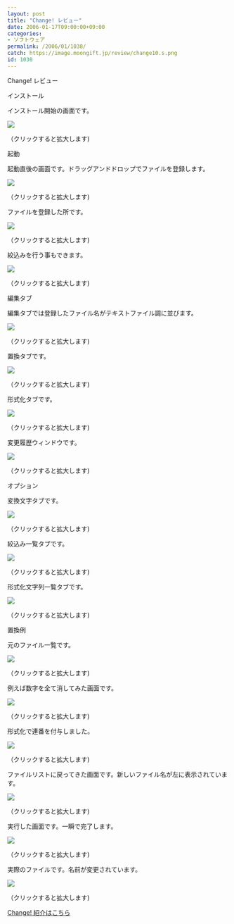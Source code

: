 ```yaml
---
layout: post
title: "Change! レビュー"
date: 2006-01-17T09:00:00+09:00
categories:
- ソフトウェア
permalink: /2006/01/1038/
catch: https://image.moongift.jp/review/change10.s.png
id: 1030
---
```

Change! レビュー  
<!--more-->

インストール

  

インストール開始の画面です。

  

[![](https://image.moongift.jp/review/change1.s.png)](https://image.moongift.jp/review/change1.png)  
  
（クリックすると拡大します)

  

起動

  

起動直後の画面です。ドラッグアンドドロップでファイルを登録します。

  

[![](https://image.moongift.jp/review/change2.s.png)](https://image.moongift.jp/review/change2.png)  
  
（クリックすると拡大します)

  

ファイルを登録した所です。

  

[![](https://image.moongift.jp/review/change3.s.png)](https://image.moongift.jp/review/change3.png)  
  
（クリックすると拡大します)

  

絞込みを行う事もできます。

  

[![](https://image.moongift.jp/review/change4.s.png)](https://image.moongift.jp/review/change4.png)  
  
（クリックすると拡大します)

  

編集タブ

  

編集タブでは登録したファイル名がテキストファイル調に並びます。

  

[![](https://image.moongift.jp/review/change5.s.png)](https://image.moongift.jp/review/change5.png)  
  
（クリックすると拡大します)

  

置換タブです。

  

[![](https://image.moongift.jp/review/change6.s.png)](https://image.moongift.jp/review/change6.png)  
  
（クリックすると拡大します)

  

形式化タブです。

  

[![](https://image.moongift.jp/review/change7.s.png)](https://image.moongift.jp/review/change7.png)  
  
（クリックすると拡大します)

  

変更履歴ウィンドウです。

  

[![](https://image.moongift.jp/review/change8.s.png)](https://image.moongift.jp/review/change8.png)  
  
（クリックすると拡大します)

  

オプション

  

変換文字タブです。

  

[![](https://image.moongift.jp/review/change10.s.png)](https://image.moongift.jp/review/change10.png)  
  
（クリックすると拡大します)

  

絞込み一覧タブです。

  

[![](https://image.moongift.jp/review/change11.s.png)](https://image.moongift.jp/review/change11.png)  
  
（クリックすると拡大します)

  

形式化文字列一覧タブです。

  

[![](https://image.moongift.jp/review/change12.s.png)](https://image.moongift.jp/review/change12.png)  
  
（クリックすると拡大します)

  

置換例

  

元のファイル一覧です。

  

[![](https://image.moongift.jp/review/change18.s.png)](https://image.moongift.jp/review/change18.png)  
  
（クリックすると拡大します)

  

例えば数字を全て消してみた画面です。

  

[![](https://image.moongift.jp/review/change13.s.png)](https://image.moongift.jp/review/change13.png)  
  
（クリックすると拡大します)

  

形式化で連番を付与しました。

  

[![](https://image.moongift.jp/review/change14.s.png)](https://image.moongift.jp/review/change14.png)  
  
（クリックすると拡大します)

  

ファイルリストに戻ってきた画面です。新しいファイル名が左に表示されています。

  

[![](https://image.moongift.jp/review/change15.s.png)](https://image.moongift.jp/review/change15.png)  
  
（クリックすると拡大します)

  

実行した画面です。一瞬で完了します。

  

[![](https://image.moongift.jp/review/change16.s.png)](https://image.moongift.jp/review/change16.png)  
  
（クリックすると拡大します)

  

実際のファイルです。名前が変更されています。

  

[![](https://image.moongift.jp/review/change17.s.png)](https://image.moongift.jp/review/change17.png)  
  
（クリックすると拡大します)

  

[Change! 紹介はこちら](http://fw.moongift.jp/intro/i-1021.html)

